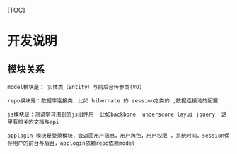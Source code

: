 [TOC]

# 开发说明

## 模块关系

``
model模块是： 实体类（Entity）与前后台传参类(VO)
``

``
repo模块是：数据库连接类，比如 hibernate 的 session之类的 ,数据连接池的配置
``

``
js模块是：测试学习用到的js组件用  比如backbone  underscore layui jquery  这里有相关的文档与api
``

``
applogin 模块是登录模块，会返回用户信息，用户角色，用户权限 ，系统时间，session保存用户的前台与后台，applogin依赖repo依赖model
``










